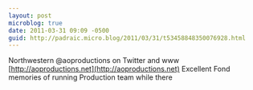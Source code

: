 ```yaml
---
layout: post
microblog: true
date: 2011-03-31 09:09 -0500
guid: http://padraic.micro.blog/2011/03/31/t53458848350076928.html
---
```

Northwestern @aoproductions on Twitter and www  [http://aoproductions.net](http://aoproductions.net) Excellent Fond memories of running Production team while there
